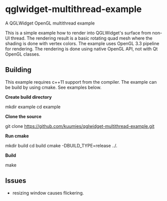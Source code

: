# qglwidget-multithread-example
A QGLWidget OpenGL multithread example

This is a simple example how to render into QGLWidget's surface from non-UI thread. The rendering result is a basic rotating quad mesh where the shading is done with vertex colors. The example uses OpenGL 3.3 pipeline for rendering. The rendering is done using native OpenGL API, not with Qt OpenGL classes.

## Building

This example requires c++11 support from the compiler. The example can be build by using cmake. See examples below.

**Create build directory**

mkdir example
cd example

**Clone the source**

git clone https://github.com/kuumies/qglwidget-multithread-example.git

**Run cmake**

mkdir build
cd build
cmake -DBUILD_TYPE=release ../.

**Build**

make

## Issues
- resizing window causes flickering.
